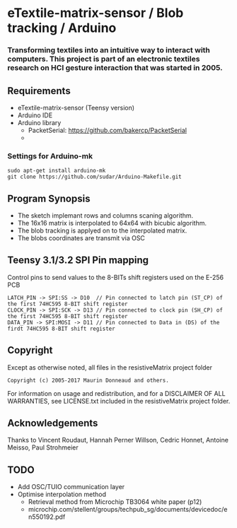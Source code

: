 # eTextile-matrix-sensor / Blob tracking / Arduino

### Transforming textiles into an intuitive way to interact with computers. This project is part of an electronic textiles research on HCI gesture interaction that was started in 2005.

## Requirements
- eTextile-matrix-sensor (Teensy version)
- Arduino IDE
- Arduino library
  - PacketSerial: https://github.com/bakercp/PacketSerial
  - 

### Settings for Arduino-mk
    sudo apt-get install arduino-mk
    git clone https://github.com/sudar/Arduino-Makefile.git

## Program Synopsis
- The sketch implemant rows and columns scaning algorithm.
- The 16x16 matrix is interpolated to 64x64 with bicubic algorithm.
- The blob tracking is applyed on to the interpolated matrix.
- The blobs coordinates are transmit via OSC

## Teensy 3.1/3.2 SPI Pin mapping
Control pins to send values to the 8-BITs shift registers used on the E-256 PCB

    LATCH_PIN -> SPI:SS -> D10  // Pin connected to latch pin (ST_CP) of the first 74HC595 8-BIT shift register
    CLOCK_PIN -> SPI:SCK -> D13 // Pin connected to clock pin (SH_CP) of the first 74HC595 8-BIT shift register
    DATA_PIN -> SPI:MOSI -> D11 // Pin connected to Data in (DS) of the firdt 74HC595 8-BIT shift register

## Copyright
Except as otherwise noted, all files in the resistiveMatrix project folder

    Copyright (c) 2005-2017 Maurin Donneaud and others.

For information on usage and redistribution, and for a DISCLAIMER OF ALL
WARRANTIES, see LICENSE.txt included in the resistiveMatrix project folder.

## Acknowledgements
Thanks to Vincent Roudaut, Hannah Perner Willson, Cedric Honnet, Antoine Meisso, Paul Strohmeier

## TODO
- Add OSC/TUIO communication layer
- Optimise interpolation method
  - Retrieval method from Microchip TB3064 white paper (p12)
  - microchip.com/stellent/groups/techpub_sg/documents/devicedoc/en550192.pdf


